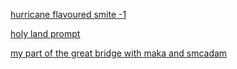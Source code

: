 [hurricane flavoured smite -1 ](https://www.reddit.com/r/GodhoodWB/comments/fsee67/endless_pantheon_turn_4/fm1gz8h/?utm_source=share&utm_medium=ios_app&utm_name=iossmf)

[holy land prompt ](https://www.reddit.com/r/GodhoodWB/comments/fsee67/endless_pantheon_turn_4/fm3y8br/?utm_source=share&utm_medium=ios_app&utm_name=iossmf)

[my part of the great bridge with maka and smcadam ](https://www.reddit.com/r/GodhoodWB/comments/fsee67/endless_pantheon_turn_4/fm3zsyi/?utm_source=share&utm_medium=ios_app&utm_name=iossmf)